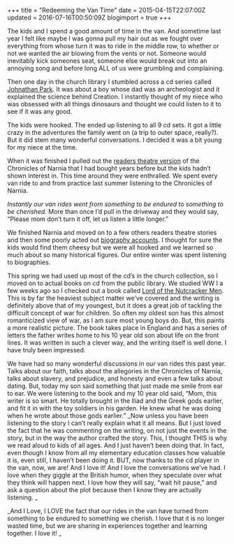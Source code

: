 +++
title = "Redeeming the Van Time"
date = 2015-04-15T22:07:00Z
updated = 2016-07-16T00:50:09Z
blogimport = true 
+++

The kids and I spend a good amount of time in the van.  And sometime last year I felt like maybe I was gonna pull my hair out as we fought over everything from whose turn it was to ride in the middle row, to whether or not we wanted the air blowing from the vents or not.  Someone would inevitably kick someones seat, someone else would break out into an annoying song and before long ALL of us were grumbling and complaining. 

Then one day in the church library I stumbled across a cd series called [Johnathan Park](http://jonathanpark.com/albums/).  It was about a boy whose dad was an archeologist and it explained the science behind Creation.  I instantly thought of my niece who was obsessed with all things dinosaurs and thought we could listen to it to see if it was any good. 

The kids were hooked.  The ended up listening to all 9 cd sets.  It got a little crazy in the adventures the family went on (a trip to outer space, really?).  But it did stem many wonderful conversations.   I decided it was a bit young for my niece at the time. 

When it was finished I pulled out the [readers theatre version](http://www.focusonthefamily.com/radio-theatre) of the Chronicles of Narnia that I had bought years before but the kids hadn’t shown interest in.  This time around they were enthralled.  We spent every van ride to and from practice last summer listening to the Chronicles of Narnia. 

_Instantly our van rides went from something to be endured to something to be cherished._  More than once I’d pull in the driveway and they would say, “Please mom don’t turn it off, let us listen a little longer.” 

We finished Narnia and moved on to a few others readers theatre stories and then some poorly acted out [biography accounts](http://www.yourstoryhour.org/).  I thought for sure the kids would find them cheesy but we were all hooked and we learned so much about so many historical figures.  Our entire winter was spent listening to biographies.  

This spring we had used up most of the cd’s in the church collection, so I moved on to actual books on cd from the public library.  We studied WW I a few weeks ago so I checked out a book called [Lord of the Nutcracker Men](http://en.wikipedia.org/wiki/Lord_of_the_Nutcracker_Men).  This is by far the heaviest subject matter we’ve covered and the writing is definitely above that of my youngest, but it does a great job of tackling the difficult concept of war for children.  So often my oldest son has this almost romanticized view of war, as I am sure most young boys do.  But, this paints a more realistic picture.  The book takes place in England and has a series of letters the father writes home to his 10 year old son about life on the front lines.  It was written in such a clever way, and the writing itself is well done. I have truly been impressed.

We have had so many wonderful discussions in our van rides this past year.  Talks about our faith, talks about the allegories in the Chronicles of Narnia, talks about slavery, and prejudice, and honesty and even a few talks about dating.  But, today my son said something that just made me smile from ear to ear.  We were listening to the book and my 10 year old said, “Mom, this writer is so smart.  He totally brought in the Iliad and the Greek gods earlier, and fit it in with the toy soldiers in his garden. He knew what he was doing when he wrote about those gods earlier.” _Now unless you have been listening to the story I can’t really explain what it all means.  But I just loved the fact that he was commenting on the writing, on not just the events in the story, but in the way the author crafted the story.  This, I thought THIS is why we read aloud to kids of all ages.  And I just haven’t been doing that.  In fact, even though I know from all my elementary education classes how valuable it is, even still, I haven’t been doing it.  BUT, now thanks to the cd player in the van, now, we are!  And I love it!  And I love the conversations we’ve had.  I love when they giggle at the British humor, when they speculate over what they think will happen next.  I love how they will say, “wait hit pause,” and ask a question about the plot because then I know they are actually listening. _ 

_And I Love, I LOVE the fact that our rides in the van have turned from something to be endured to something we cherish.  I love that it is no longer wasted time, but we are sharing in experiences together and learning together.  I love it! _ 
